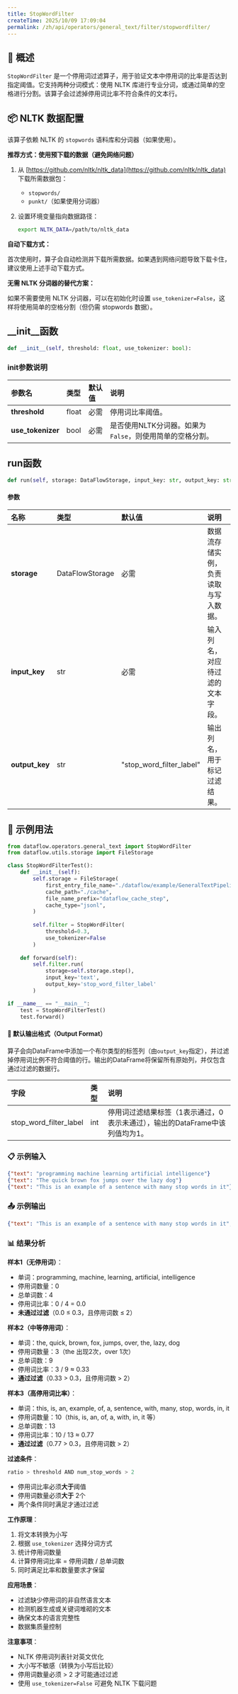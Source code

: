 ```yaml
---
title: StopWordFilter
createTime: 2025/10/09 17:09:04
permalink: /zh/api/operators/general_text/filter/stopwordfilter/
---
```


## 📘 概述

`StopWordFilter` 是一个停用词过滤算子，用于验证文本中停用词的比率是否达到指定阈值。它支持两种分词模式：使用 NLTK 库进行专业分词，或通过简单的空格进行分割。该算子会过滤掉停用词比率不符合条件的文本行。

## 📦 NLTK 数据配置

该算子依赖 NLTK 的 `stopwords` 语料库和分词器（如果使用）。

**推荐方式：使用预下载的数据（避免网络问题）**

1. 从 [https://github.com/nltk/nltk_data](https://github.com/nltk/nltk_data) 下载所需数据包：
   - `stopwords/`
   - `punkt/`（如果使用分词器）

2. 设置环境变量指向数据路径：
   ```bash
   export NLTK_DATA=/path/to/nltk_data
   ```

**自动下载方式：**

首次使用时，算子会自动检测并下载所需数据。如果遇到网络问题导致下载卡住，建议使用上述手动下载方式。

**无需 NLTK 分词器的替代方案：**

如果不需要使用 NLTK 分词器，可以在初始化时设置 `use_tokenizer=False`，这样将使用简单的空格分割（但仍需 stopwords 数据）。

## __init__函数
```python
def __init__(self, threshold: float, use_tokenizer: bool):
```
### init参数说明
| 参数名 | 类型 | 默认值 | 说明 |
| :------------------ | :-------------- | :---------------------------- | :------------------------------ |
| **threshold** | float | 必需 | 停用词比率阈值。 |
| **use_tokenizer** | bool | 必需 | 是否使用NLTK分词器。如果为 `False`，则使用简单的空格分割。 |

## run函数
```python
def run(self, storage: DataFlowStorage, input_key: str, output_key: str='stop_word_filter_label'):
```
#### 参数
| 名称 | 类型 | 默认值 | 说明 |
| :------------- | :---------------- | :---------------- | :----------------- |
| **storage** | DataFlowStorage | 必需 | 数据流存储实例，负责读取与写入数据。 |
| **input_key** | str | 必需 | 输入列名，对应待过滤的文本字段。 |
| **output_key** | str | "stop_word_filter_label" | 输出列名，用于标记过滤结果。 |

## 🧠 示例用法

```python
from dataflow.operators.general_text import StopWordFilter
from dataflow.utils.storage import FileStorage

class StopWordFilterTest():
    def __init__(self):
        self.storage = FileStorage(
            first_entry_file_name="./dataflow/example/GeneralTextPipeline/stop_word_test_input.jsonl",
            cache_path="./cache",
            file_name_prefix="dataflow_cache_step",
            cache_type="jsonl",
        )
        
        self.filter = StopWordFilter(
            threshold=0.3,
            use_tokenizer=False
        )
        
    def forward(self):
        self.filter.run(
            storage=self.storage.step(),
            input_key='text',
            output_key='stop_word_filter_label'
        )

if __name__ == "__main__":
    test = StopWordFilterTest()
    test.forward()
```

#### 🧾 默认输出格式（Output Format）
算子会向DataFrame中添加一个布尔类型的标签列（由`output_key`指定），并过滤掉停用词比例不符合阈值的行。输出的DataFrame将保留所有原始列，并仅包含通过过滤的数据行。

| 字段 | 类型 | 说明 |
| :-------------- | :---- | :---------- |
| stop_word_filter_label | int | 停用词过滤结果标签（1表示通过，0表示未通过），输出的DataFrame中该列值均为1。 |

### 📋 示例输入

```json
{"text": "programming machine learning artificial intelligence"}
{"text": "The quick brown fox jumps over the lazy dog"}
{"text": "This is an example of a sentence with many stop words in it"}
```

### 📤 示例输出

```json
{"text": "This is an example of a sentence with many stop words in it", "stop_word_filter_label": 1}
```

### 📊 结果分析

**样本1（无停用词）**：
- 单词：programming, machine, learning, artificial, intelligence
- 停用词数量：0
- 总单词数：4
- 停用词比率：0 / 4 = 0.0
- **未通过过滤**（0.0 ≤ 0.3，且停用词数 ≤ 2）

**样本2（中等停用词）**：
- 单词：the, quick, brown, fox, jumps, over, the, lazy, dog
- 停用词数量：3（the 出现2次，over 1次）
- 总单词数：9
- 停用词比率：3 / 9 ≈ 0.33
- **通过过滤**（0.33 > 0.3，且停用词数 > 2）

**样本3（高停用词比率）**：
- 单词：this, is, an, example, of, a, sentence, with, many, stop, words, in, it
- 停用词数量：10（this, is, an, of, a, with, in, it 等）
- 总单词数：13
- 停用词比率：10 / 13 ≈ 0.77
- **通过过滤**（0.77 > 0.3，且停用词数 > 2）

**过滤条件**：
```python
ratio > threshold AND num_stop_words > 2
```
- 停用词比率必须**大于**阈值
- 停用词数量必须**大于** 2个
- 两个条件同时满足才通过过滤

**工作原理**：
1. 将文本转换为小写
2. 根据 `use_tokenizer` 选择分词方式
3. 统计停用词数量
4. 计算停用词比率 = 停用词数 / 总单词数
5. 同时满足比率和数量要求才保留

**应用场景**：
- 过滤缺少停用词的非自然语言文本
- 检测机器生成或关键词堆砌的文本
- 确保文本的语言完整性
- 数据集质量控制

**注意事项**：
- NLTK 停用词列表针对英文优化
- 大小写不敏感（转换为小写后比较）
- 停用词数量必须 > 2 才可能通过过滤
- 使用 `use_tokenizer=False` 可避免 NLTK 下载问题
